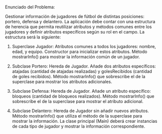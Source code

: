 Enunciado del Problema:

Gestionar información de jugadores de fútbol de distintas posiciones: portero, defensa y delantero. La aplicación debe contar con una estructura de herencia que permita reutilizar atributos y métodos comunes entre los jugadores y definir atributos específicos según su rol en el campo.
La estructura será la siguiente:

1.	Superclase Jugador:
Atributos comunes a todos los jugadores: nombre, edad, y equipo.
Constructor para inicializar estos atributos.
Método mostrarInfo() para mostrar la información común de un jugador.

3.	Subclase Portero:
Hereda de Jugador.
Añade dos atributos específicos: atajadas (cantidad de atajadas realizadas) y golesRecibidos (cantidad de goles recibidos).
Método mostrarInfo() que sobrescribe el de la superclase para mostrar los atributos adicionales.

5.	Subclase Defensa:
Hereda de Jugador.
Añade un atributo específico: bloqueos (cantidad de bloqueos realizados).
Método mostrarInfo() que sobrescribe el de la superclase para mostrar el atributo adicional.

7.	Subclase Delantero:
Hereda de Jugador sin añadir nuevos atributos.
Método mostrarInfo() que utiliza el método de la superclase para mostrar la información.
La clase principal (Main) deberá crear instancias de cada tipo de jugador y mostrar la información correspondiente.
